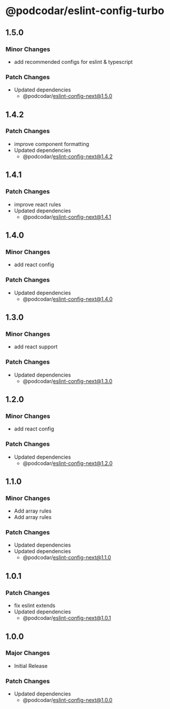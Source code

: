 # @podcodar/eslint-config-turbo

## 1.5.0

### Minor Changes

- add recommended configs for eslint & typescript

### Patch Changes

- Updated dependencies
  - @podcodar/eslint-config-next@1.5.0

## 1.4.2

### Patch Changes

- improve component formatting
- Updated dependencies
  - @podcodar/eslint-config-next@1.4.2

## 1.4.1

### Patch Changes

- improve react rules
- Updated dependencies
  - @podcodar/eslint-config-next@1.4.1

## 1.4.0

### Minor Changes

- add react config

### Patch Changes

- Updated dependencies
  - @podcodar/eslint-config-next@1.4.0

## 1.3.0

### Minor Changes

- add react support

### Patch Changes

- Updated dependencies
  - @podcodar/eslint-config-next@1.3.0

## 1.2.0

### Minor Changes

- add react config

### Patch Changes

- Updated dependencies
  - @podcodar/eslint-config-next@1.2.0

## 1.1.0

### Minor Changes

- Add array rules
- Add array rules

### Patch Changes

- Updated dependencies
- Updated dependencies
  - @podcodar/eslint-config-next@1.1.0

## 1.0.1

### Patch Changes

- fix eslint extends
- Updated dependencies
  - @podcodar/eslint-config-next@1.0.1

## 1.0.0

### Major Changes

- Initial Release

### Patch Changes

- Updated dependencies
  - @podcodar/eslint-config-next@1.0.0
